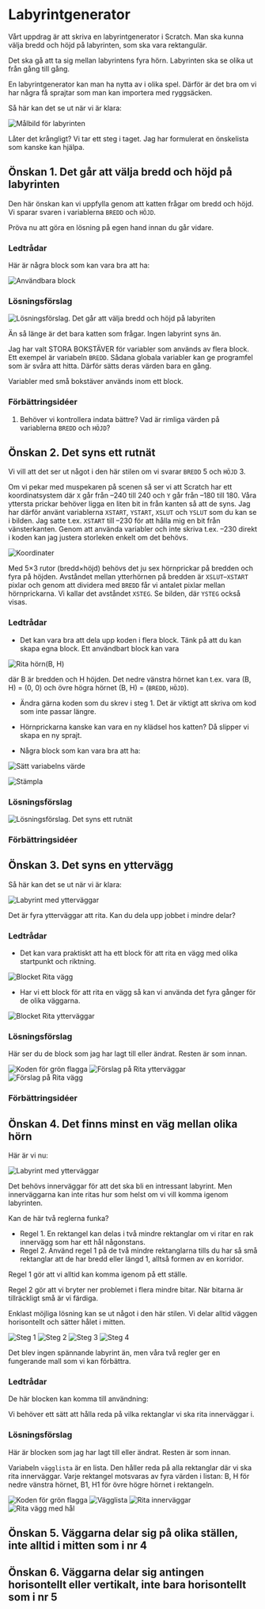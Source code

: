 # Labyrintgenerator
Vårt uppdrag är att skriva en labyrintgenerator i Scratch. Man ska kunna välja bredd och höjd på labyrinten, som ska vara rektangulär.

Det ska gå att ta sig mellan labyrintens fyra hörn. Labyrinten ska se olika ut från gång till gång.

En labyrintgenerator kan man ha nytta av i olika spel. Därför är det bra om vi har några få sprajtar som man kan importera med ryggsäcken.

Så här kan det se ut när vi är klara:

![Målbild för labyrinten](00-maze-goal.png)

Låter det krångligt? Vi tar ett steg i taget. Jag har formulerat en önskelista som kanske kan hjälpa.

## Önskan 1. Det går att välja bredd och höjd på labyrinten

Den här önskan kan vi uppfylla genom att katten frågar om bredd och höjd. Vi sparar svaren i variablerna `BREDD` och `HÖJD`.

Pröva nu att göra en lösning på egen hand innan du går vidare.

### Ledtrådar

Här är några block som kan vara bra att ha:

![Användbara block](01-useful-blocks.png)

### Lösningsförslag
![Lösningsförslag. Det går att välja bredd och höjd på labyriten](01-solution.png)

Än så länge är det bara katten som frågar. Ingen labyrint syns än.

Jag har valt STORA BOKSTÄVER för variabler som används av flera block. Ett exempel är variabeln `BREDD`. Sådana globala variabler kan ge programfel som är svåra att hitta. Därför sätts deras värden bara en gång.

Variabler med små bokstäver används inom ett block.
 
### Förbättringsidéer

1. Behöver vi kontrollera indata bättre? Vad är rimliga värden på variablerna `BREDD` och `HÖJD`?

## Önskan 2. Det syns ett rutnät
Vi vill att det ser ut något i den här stilen om vi svarar `BREDD` 5 och `HÖJD` 3.

Om vi pekar med muspekaren på scenen så ser vi att Scratch har ett koordinatsystem där `X` går från &ndash;240 till 240 och `Y` går från &ndash;180 till 180. Våra yttersta prickar behöver ligga en liten bit in från kanten så att de syns. Jag har därför använt variablerna
`XSTART`,
`YSTART`,
`XSLUT` och
`YSLUT` som du kan se i bilden. Jag satte t.ex. `XSTART` till &ndash;230 för att hålla mig en bit från vänsterkanten. Genom att använda variabler och inte skriva t.ex. &ndash;230 direkt i koden kan jag justera storleken enkelt om det behövs.

![Koordinater](02-coords.png)
 
Med 5&times;3 rutor (bredd&times;höjd) behövs det ju sex hörnprickar på bredden och fyra på höjden. Avståndet mellan ytterhörnen på bredden är `XSLUT`&ndash;`XSTART` pixlar och genom att dividera med `BREDD` får vi antalet pixlar mellan hörnprickarna. Vi kallar det avståndet `XSTEG`. Se bilden, där `YSTEG` också visas.

### Ledtrådar

* Det kan vara bra att dela upp koden i flera block. Tänk på att du kan skapa egna block. Ett användbart block kan vara

![Rita hörn(B, H)](02-custom-block.png)

där B är bredden och H höjden. Det nedre vänstra hörnet kan t.ex. vara (B, H) = (0, 0) och övre högra hörnet (B, H) = (`BREDD`, `HÖJD`).

* Ändra gärna koden som du skrev i steg 1. Det är viktigt att skriva om kod som inte passar längre.

* Hörnprickarna kanske kan vara en ny klädsel hos katten? Då slipper vi skapa en ny sprajt.

* Några block som kan vara bra att ha:

![Sätt variabelns värde](02-set-variable.png)

![Stämpla](02-stamp.png)

### Lösningsförslag

![Lösningsförslag. Det syns ett rutnät](02-solution.png)

### Förbättringsidéer

## Önskan 3. Det syns en yttervägg

Så här kan det se ut när vi är klara:

![Labyrint med ytterväggar](03-Goal.png)

Det är fyra ytterväggar att rita. Kan du dela upp jobbet i mindre delar?

### Ledtrådar
* Det kan vara praktiskt att ha ett block för att rita en vägg med olika startpunkt och riktning.

![Blocket Rita vägg](03-Wall.png)

* Har vi ett block för att rita en vägg så kan vi använda det fyra gånger för de olika väggarna.

![Blocket Rita ytterväggar](03-Walls.png)

### Lösningsförslag

Här ser du de block som jag har lagt till eller ändrat. Resten är som innan.

![Koden för grön flagga](03-Top-complete.png)
![Förslag på Rita ytterväggar](03-Walls-complete.png)
![Förslag på Rita vägg](03-Wall-complete.png)

### Förbättringsidéer

## Önskan 4. Det finns minst en väg mellan olika hörn
Här är vi nu:

![Labyrint med ytterväggar](03-Goal.png)

Det behövs innerväggar för att det ska bli en intressant labyrint. Men innerväggarna kan inte ritas hur som helst om vi vill komma igenom labyrinten.

Kan de här två reglerna funka?
* Regel 1. En rektangel kan delas i två mindre rektanglar om vi ritar en rak innervägg som har ett hål någonstans.
* Regel 2. Använd regel 1 på de två mindre rektanglarna tills du har så små rektanglar att de har bredd eller längd 1, alltså formen av en korridor.

Regel 1 gör att vi alltid kan komma igenom på ett ställe. 

Regel 2 gör att vi bryter ner problemet i flera mindre bitar. När bitarna är tillräckligt små är vi färdiga.

Enklast möjliga lösning kan se ut något i den här stilen. Vi delar alltid väggen horisontellt och sätter hålet i mitten.

![Steg 1](04-split-1.png) 
![Steg 2](04-split-2.png) 
![Steg 3](04-split-3.png) 
![Steg 4](04-split-4.png)

Det blev ingen spännande labyrint än, men våra två regler ger en fungerande mall som vi kan förbättra.

### Ledtrådar
De här blocken kan komma till användning:

Vi behöver ett sätt att hålla reda på vilka rektanglar vi ska rita innerväggar i.

### Lösningsförslag
Här är blocken som jag har lagt till eller ändrat. Resten är som innan.

Variabeln `vägglista` är en lista. Den håller reda på alla rektanglar där vi ska rita innerväggar. Varje rektangel motsvaras av fyra värden i listan: B, H för nedre vänstra hörnet, B1, H1 för övre högre hörnet i rektangeln.

![Koden för grön flagga](04-green-flag.png)
![Vägglista](04-wall-list.png)
![Rita innerväggar](04-interior-walls.png)
![Rita vägg med hål](04-wall-hole.png)

## Önskan 5. Väggarna delar sig på olika ställen, inte alltid i mitten som i nr 4

## Önskan 6. Väggarna delar sig antingen horisontellt eller vertikalt, inte bara horisontellt som i nr 5
